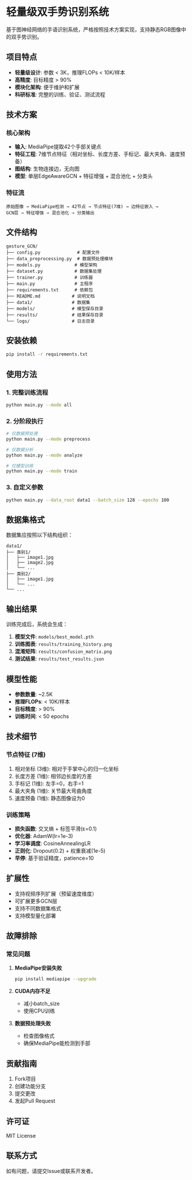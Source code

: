 # 轻量级双手势识别系统

基于图神经网络的手语识别系统，严格按照技术方案实现，支持静态RGB图像中的双手势识别。

## 项目特点

- **轻量级设计**: 参数 < 3K，推理FLOPs < 10K/样本
- **高精度**: 目标精度 > 90%
- **模块化架构**: 便于维护和扩展
- **科研标准**: 完整的训练、验证、测试流程

## 技术方案

### 核心架构
- **输入**: MediaPipe提取42个手部关键点
- **特征工程**: 7维节点特征（相对坐标、长度方差、手标记、最大夹角、速度预备）
- **图结构**: 生物连接边，无向图
- **模型**: 单层EdgeAwareGCN + 特征增强 + 混合池化 + 分类头

### 特征流
```
原始图像 → MediaPipe检测 → 42节点 → 节点特征(7维) → 边特征嵌入 → 
GCN层 → 特征增强 → 混合池化 → 分类输出
```

## 文件结构

```
gesture_GCN/
├── config.py              # 配置文件
├── data_preprocessing.py  # 数据预处理模块
├── models.py             # 模型架构
├── dataset.py            # 数据集处理
├── trainer.py            # 训练器
├── main.py               # 主程序
├── requirements.txt      # 依赖包
├── README.md            # 说明文档
├── data1/               # 数据集
├── models/              # 模型保存目录
├── results/             # 结果保存目录
└── logs/                # 日志目录
```

## 安装依赖

```bash
pip install -r requirements.txt
```

## 使用方法

### 1. 完整训练流程

```bash
python main.py --mode all
```

### 2. 分阶段执行

```bash
# 仅数据预处理
python main.py --mode preprocess

# 仅数据分析
python main.py --mode analyze

# 仅模型训练
python main.py --mode train
```

### 3. 自定义参数

```bash
python main.py --data_root data1 --batch_size 128 --epochs 100
```

## 数据集格式

数据集应按照以下结构组织：
```
data1/
├── 类别1/
│   ├── image1.jpg
│   ├── image2.jpg
│   └── ...
├── 类别2/
│   ├── image1.jpg
│   └── ...
└── ...
```

## 输出结果

训练完成后，系统会生成：

1. **模型文件**: `models/best_model.pth`
2. **训练图表**: `results/training_history.png`
3. **混淆矩阵**: `results/confusion_matrix.png`
4. **测试结果**: `results/test_results.json`

## 模型性能

- **参数数量**: ~2.5K
- **推理FLOPs**: < 10K/样本
- **目标精度**: > 90%
- **训练时间**: < 50 epochs

## 技术细节

### 节点特征 (7维)
1. 相对坐标 (3维): 相对于手掌中心的归一化坐标
2. 长度方差 (1维): 相邻边长度的方差
3. 手标记 (1维): 左手=0，右手=1
4. 最大夹角 (1维): 关节最大弯曲角度
5. 速度预备 (1维): 静态图像设为0

### 训练策略
- **损失函数**: 交叉熵 + 标签平滑(ε=0.1)
- **优化器**: AdamW(lr=1e-3)
- **学习率调度**: CosineAnnealingLR
- **正则化**: Dropout(0.2) + 权重衰减(1e-5)
- **早停**: 基于验证精度，patience=10

## 扩展性

- 支持视频序列扩展（预留速度维度）
- 可扩展更多GCN层
- 支持不同数据集格式
- 支持模型量化部署

## 故障排除

### 常见问题

1. **MediaPipe安装失败**
   ```bash
   pip install mediapipe --upgrade
   ```

2. **CUDA内存不足**
   - 减小batch_size
   - 使用CPU训练

3. **数据预处理失败**
   - 检查图像格式
   - 确保MediaPipe能检测到手部

## 贡献指南

1. Fork项目
2. 创建功能分支
3. 提交更改
4. 发起Pull Request

## 许可证

MIT License

## 联系方式

如有问题，请提交Issue或联系开发者。 